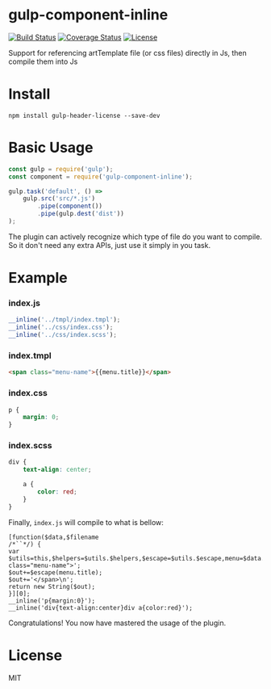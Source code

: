 # gulp-component-inline
[![Build Status][travis-img]][travis-url]
[![Coverage Status][coveralls-img]][coveralls-url]
[![License][license-img]][license-url]

Support for referencing artTemplate file (or css files) directly in Js, then compile them into Js

# Install
	npm install gulp-header-license --save-dev

# Basic Usage

``` js
const gulp = require('gulp');
const component = require('gulp-component-inline');

gulp.task('default', () =>
	gulp.src('src/*.js')
		.pipe(component())
		.pipe(gulp.dest('dist'))
);
```

The plugin can actively recognize which type of file do you want to compile. So it don't need any extra APIs, just use it simply in you task. 

# Example

### index.js
``` js
__inline('../tmpl/index.tmpl');
__inline('../css/index.css');
__inline('../css/index.scss');
```

### index.tmpl
``` html
<span class="menu-name">{{menu.title}}</span>
```

### index.css
``` css
p {
	margin: 0;
}

```

### index.scss
``` css
div {
	text-align: center;

	a {
		color: red;
	}
}

```

Finally, `index.js` will compile to what is bellow:

```
[function($data,$filename
/*``*/) {
var $utils=this,$helpers=$utils.$helpers,$escape=$utils.$escape,menu=$data.menu,$out='';$out+='<span class="menu-name">';
$out+=$escape(menu.title);
$out+='</span>\n';
return new String($out);
}][0];
__inline('p{margin:0}');
__inline('div{text-align:center}div a{color:red}');
```

Congratulations! You now have mastered the usage of the plugin.

# License
MIT

[travis-img]: https://travis-ci.org/suanmei/gulp-component-inline.svg?branch=master
[travis-url]: https://travis-ci.org/suanmei/gulp-component-inline
[coveralls-img]: https://coveralls.io/repos/github/suanmei/gulp-component-inline/badge.svg?branch=master
[coveralls-url]: https://coveralls.io/github/suanmei/gulp-component-inline?branch=master
[license-img]: http://img.shields.io/badge/license-MIT-green.svg?style=flat-square
[license-url]: http://opensource.org/licenses/MIT
